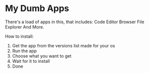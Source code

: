 # My Dumb Apps

There's a load of apps in this, that includes:
Code Editor
Browser
File Explorer
And More.



How to install:
1. Get the app from the versions list made for your os
2. Run the app
3. Choose what you want to get
4. Wait for it to install
5. Done
